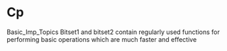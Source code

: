 # Cp
Basic_Imp_Topics
Bitset1 and bitset2 contain regularly used functions for performing basic operations which are much faster and effective

